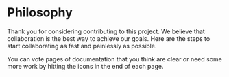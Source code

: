 # Philosophy

Thank you for considering contributing to this project. We believe that
collaboration is the best way to achieve our goals. Here are the steps to start
collaborating as fast and painlessly as possible.

You can vote pages of documentation that you think are clear or need some more
work by hitting the icons in the end of each page.

